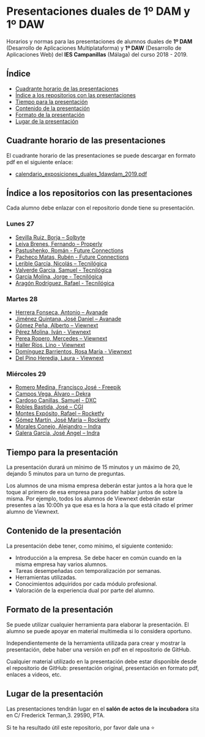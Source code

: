 # Presentaciones duales de 1º DAM y 1º DAW
Horarios y normas para las presentaciones de alumnos duales de **1º DAM** (Desarrollo de Aplicaciones Multiplataforma) y **1º DAW** (Desarrollo de Aplicaciones Web) del **IES Campanillas** (Málaga) del curso 2018 - 2019.

## Índice

* [Cuadrante horario de las presentaciones](#cuadrante-horario-de-las-presentaciones)
* [Índice a los repositorios con las presentaciones](#índice-a-los-repositorios-con-las-presentaciones)
* [Tiempo para la presentación](#tiempo-para-la-presentación)
* [Contenido de la presentación](#contenido-de-la-presentación)
* [Formato de la presentación](#formato-de-la-presentación)
* [Lugar de la presentación](#lugar-de-la-presentación)

## Cuadrante horario de las presentaciones

El cuadrante horario de las presentaciones se puede descargar en formato pdf en el siguiente enlace:

* [calendario_exposiciones_duales_1dawdam_2019.pdf](calendario_exposiciones_duales_1dawdam_2019.pdf)

## Índice a los repositorios con las presentaciones

Cada alumno debe enlazar con el repositorio donde tiene su presentación.

### Lunes 27

* [Sevilla Ruiz, Borja – Solbyte]()
* [Leiva Brenes, Fernando – Properly]()
* [Pastushenko, Román - Future Connections]()
* [Pacheco Matas, Rubén - Future Connections]()
* [Lerible García, Nicolás – Tecnilógica]()
* [Valverde Garcia, Samuel - Tecnilógica]()
* [García Molina, Jorge - Tecnilógica]()
* [Aragón Rodríguez, Rafael - Tecnilógica]()

### Martes 28

* [Herrera Fonseca, Antonio – Avanade]()
* [Jiménez Quintana, José Daniel – Avanade]()
* [Gómez Peña, Alberto – Viewnext]()
* [Pérez Molina, Iván - Viewnext]()
* [Perea Ropero, Mercedes – Viewnext]()
* [Haller Ríos, Lino - Viewnext]()
* [Domínguez Barrientos, Rosa María - Viewnext]()
* [Del Pino Heredia, Laura - Viewnext]()

### Miércoles 29

* [Romero Medina, Francisco José - Freepik]()
* [Campos Vega, Álvaro – Dekra]()
* [Cardoso Canillas, Samuel - DXC]()
* [Robles Bastida, José – CGI]()
* [Montes Expósito, Rafael – Rocketfy]()
* [Gómez Martín, José María – Rocketfy]()
* [Morales Conejo, Alejandro – Indra]()
* [Galera García, José Ángel – Indra]()

## Tiempo para la presentación

La presentación durará un mínimo de 15 minutos y un máximo de 20, dejando 5 minutos para un turno de preguntas.

Los alumnos de una misma empresa deberán estar juntos a la hora que le toque al primero de esa empresa para poder hablar juntos de sobre la misma. Por ejemplo, todos los alumnos de Viewnext deberán estar presentes a las 10:00h ya que esa es la hora a la que está citado el primer alumno de Viewnext.

## Contenido de la presentación

La presentación debe tener, como mínimo, el siguiente contenido:

* Introducción a la empresa. Se debe hacer en común cuando en la misma empresa hay varios alumnos.
* Tareas desempeñadas con temporalización por semanas.
* Herramientas utilizadas.
* Conocimientos adquiridos por cada módulo profesional.
* Valoración de la experiencia dual por parte del alumno.

## Formato de la presentación

Se puede utilizar cualquier herramienta para elaborar la presentación. El alumno se puede apoyar en material multimedia si lo considera oportuno.

Independientemente de la herramienta utilizada para crear y mostrar la presentación, debe haber una versión en pdf en el repositorio de GitHub.

Cualquier material utilizado en la presentación debe estar disponible desde el repositorio de GitHub: presentación original, presentación en formato pdf, enlaces a videos, etc.

## Lugar de la presentación

Las presentaciones tendrán lugar en el **salón de actos de la incubadora** sita en C/ Frederick Terman,3. 29590, PTA.

Si te ha resultado útil este repositorio, por favor dale una :star:

